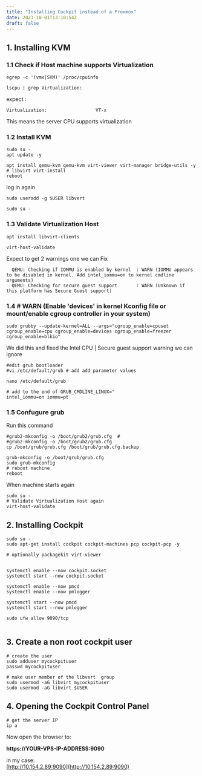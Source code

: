 ```yaml
---
title: "Installing Cockpit instead of a Proxmox"
date: 2023-10-01T13:10:54Z
draft: false
---
```

## 1. Installing KVM
### 1.1 Check if Host machine supports Virtualization
```
egrep -c '(vmx|SVM)' /proc/cpuinfo

lscpu | grep Virtualization:
```
expect :
```
Virtualization:                  VT-x
```
This means the server CPU supports virtualization

### 1.2 Install KVM
```
sudo su -
apt update -y

apt install qemu-kvm qemu-kvm virt-viewer virt-manager bridge-utils -y
# libvirt virt-install
reboot
```

log in again
```
sudo useradd -g $USER libvert

sudo su -
```
### 1.3 Validate Virtualization Host
```
apt install libvirt-clients

virt-host-validate
```

Expect to get 2 warnings one we can Fix
```
  QEMU: Checking if IOMMU is enabled by kernel  : WARN (IOMMU appears to be disabled in kernel. Add intel_iommu=on to kernel cmdline arguments)
  QEMU: Checking for secure guest support       : WARN (Unknown if this platform has Secure Guest support)

```

### 1.4 # WARN (Enable 'devices' in kernel Kconfig file or mount/enable cgroup controller in your system)
```
sudo grubby --update-kernel=ALL --args="cgroup_enable=cpuset cgroup_enable=cpu cgroup_enable=devices cgroup_enable=freezer cgroup_enable=blkio"
```


We did this and fixed the Intel CPU | Secure guest support warning we can ignore
```
#edit grub bootloader
#vi /etc/default/grub # add add parameter values

```

```
nano /etc/default/grub

# add to the end of GRUB_CMDLINE_LINUX="
intel_iommu=on iommu=pt
```

### 1.5 Confugure grub

Run this command
```
#grub2-mkconfig -o /boot/grub2/grub.cfg  # 
#grub2-mkconfig -o /boot/grub2/grub.cfg
cp /boot/grub/grub.cfg /boot/grub/grub.cfg.backup

grub-mkconfig -o /boot/grub/grub.cfg
sudo grub-mkconfig
# reboot machine
reboot
```
When machine starts again
```
sudo su -
# Validate Virtualization Host again
virt-host-validate
```


## 2. Installing Cockpit 
```
sudo su -
sudo apt-get install cockpit cockpit-machines pcp cockpit-pcp -y

# optionally packagekit virt-viewer


systemctl enable --now cockpit.socket
systemctl start --now cockpit.socket

systemctl enable --now pmcd
systemctl enable --now pmlogger

systemctl start --now pmcd
systemctl start --now pmlogger

sudo ufw allow 9090/tcp


```
## 3. Create a non root cockpit user
```
# create the user 
sudo adduser mycockpituser
passwd mycockpituser

# make user member of the libvert  group
sudo usermod -aG libvirt mycockpituser
sudo usermod -aG libvirt $USER

```

## 4. Opening the Cockpit Control Panel
```
# get the server IP
ip a
```
Now open the browser to:

**https://YOUR-VPS-IP-ADDRESS:9090**

in my case: \
[http://10.154.2.89:9090](http://10.154.2.89:9090)



